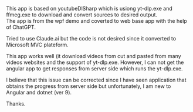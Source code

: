 This app is based on youtubeDlSharp which is usiong yt-dlp.exe and ffmeg.exe to download and convert sources to desired output.  
The app is from the wpf demo and coverted to web base app with the help of ChatGPT.

Tried to use Claude.ai but the code is not desired since it converted to Microsoft MVC plateform.

This app works well (it download videos from cut and pasted from many videos websites and the support of yt-dlp.exe.  However, I can not get the angular
app to get responses from server side which runs the yt-dlp.exe.

I believe that this issue can be corrected since I have seen application that obtains the progress from server side but unfortunately, I am new to Angular and dotnet (ver 9).

Thanks.

